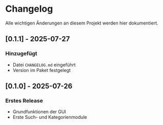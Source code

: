 # Changelog

Alle wichtigen Änderungen an diesem Projekt werden hier dokumentiert.

## [0.1.1] - 2025-07-27
### Hinzugefügt
- Datei `CHANGELOG.md` eingeführt
- Version im Paket festgelegt

## [0.1.0] - 2025-07-26
### Erstes Release
- Grundfunktionen der GUI
- Erste Such- und Kategorienmodule
